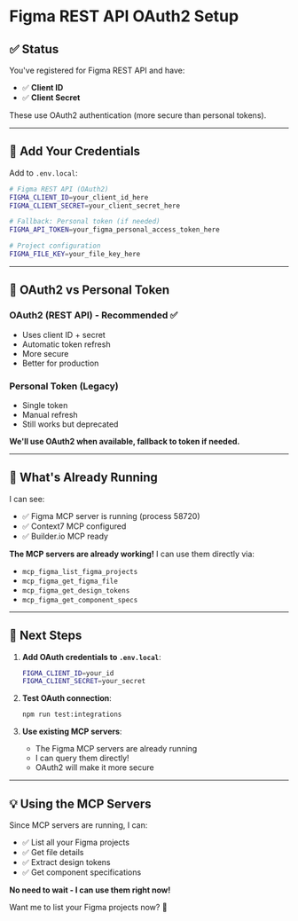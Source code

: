 # Figma REST API OAuth2 Setup

## ✅ Status

You've registered for Figma REST API and have:
- ✅ **Client ID**
- ✅ **Client Secret**

These use OAuth2 authentication (more secure than personal tokens).

---

## 🔑 Add Your Credentials

Add to `.env.local`:

```bash
# Figma REST API (OAuth2)
FIGMA_CLIENT_ID=your_client_id_here
FIGMA_CLIENT_SECRET=your_client_secret_here

# Fallback: Personal token (if needed)
FIGMA_API_TOKEN=your_figma_personal_access_token_here

# Project configuration
FIGMA_FILE_KEY=your_file_key_here
```

---

## 🔄 OAuth2 vs Personal Token

### OAuth2 (REST API) - **Recommended** ✅
- Uses client ID + secret
- Automatic token refresh
- More secure
- Better for production

### Personal Token (Legacy)
- Single token
- Manual refresh
- Still works but deprecated

**We'll use OAuth2 when available, fallback to token if needed.**

---

## 🎯 What's Already Running

I can see:
- ✅ Figma MCP server is running (process 58720)
- ✅ Context7 MCP configured
- ✅ Builder.io MCP ready

**The MCP servers are already working!** I can use them directly via:
- `mcp_figma_list_figma_projects`
- `mcp_figma_get_figma_file`
- `mcp_figma_get_design_tokens`
- `mcp_figma_get_component_specs`

---

## 🚀 Next Steps

1. **Add OAuth credentials to `.env.local`**:
   ```bash
   FIGMA_CLIENT_ID=your_id
   FIGMA_CLIENT_SECRET=your_secret
   ```

2. **Test OAuth connection**:
   ```bash
   npm run test:integrations
   ```

3. **Use existing MCP servers**:
   - The Figma MCP servers are already running
   - I can query them directly!
   - OAuth2 will make it more secure

---

## 💡 Using the MCP Servers

Since MCP servers are running, I can:
- ✅ List all your Figma projects
- ✅ Get file details
- ✅ Extract design tokens
- ✅ Get component specifications

**No need to wait - I can use them right now!**

Want me to list your Figma projects now? 🎨




